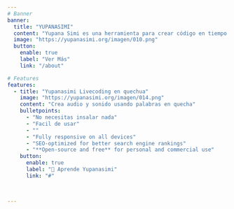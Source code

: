 ```yaml
---
# Banner
banner:
  title: "YUPANASIMI"
  content: "Yupana Simi es una herramienta para crear código en tiempo real, expresado en una sintaxis inspirada en la lengua quechua, que procesa sonoridades propias de los andes y gráficas contemporáneas de artesanos y artesanas de Sarhua, Acopía y Yanque."
  image: "https://yupanasimi.org/imagen/010.png"
  button:
    enable: true
    label: "Ver Más"
    link: "/about"

# Features
features:
  - title: "Yupanasimi Livecoding en quechua"
    image: "https://yupanasimi.org/imagen/014.png"
    content: "Crea audio y sonido usando palabras en quecha"
    bulletpoints:
      - "No necesitas insalar nada"
      - "Facil de usar"
      - ""
      - "Fully responsive on all devices"
      - "SEO-optimized for better search engine rankings"
      - "**Open-source and free** for personal and commercial use"
    button:
      enable: true
      label: "🫚 Aprende Yupanasimi"
      link: "#"


  
---
```

